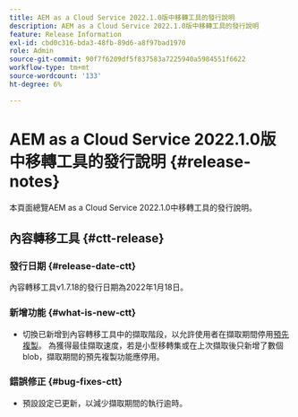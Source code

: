 ```yaml
---
title: AEM as a Cloud Service 2022.1.0版中移轉工具的發行說明
description: AEM as a Cloud Service 2022.1.0版中移轉工具的發行說明
feature: Release Information
exl-id: cbd0c316-bda3-48fb-89d6-a8f97bad1970
role: Admin
source-git-commit: 90f7f6209df5f837583a7225940a5984551f6622
workflow-type: tm+mt
source-wordcount: '133'
ht-degree: 6%

---
```


# AEM as a Cloud Service 2022.1.0版中移轉工具的發行說明 {#release-notes}

本頁面總覽AEM as a Cloud Service 2022.1.0中移轉工具的發行說明。

## 內容轉移工具 {#ctt-release}

### 發行日期 {#release-date-ctt}

內容轉移工具v1.7.18的發行日期為2022年1月18日。

### 新增功能 {#what-is-new-ctt}

* 切換已新增到內容轉移工具中的擷取階段，以允許使用者在擷取期間停用[預先複製](https://experienceleague.adobe.com/docs/experience-manager-cloud-service/moving/cloud-migration/content-transfer-tool/handling-large-content-repositories.html)。 為獲得最佳擷取速度，若是小型移轉集或在上次擷取後只新增了數個blob，擷取期間的預先複製功能應停用。

### 錯誤修正 {#bug-fixes-ctt}

* 預設設定已更新，以減少擷取期間的執行逾時。
